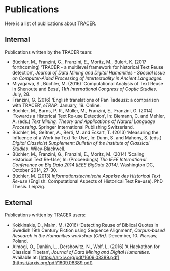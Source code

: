 # Publications

Here is a list of publications about TRACER.

## Internal

Publications written by the TRACER team:

* Büchler, M., Franzini, G., Franzini, E., Moritz, M., Bulert, K. \(2017 forthcoming\) ‘TRACER - a multilevel framework for historical Text Reuse detection’, _Journal of Data Mining and Digital Humanities - Special Issue on Computer-Aided Processing of Intertextuality in Ancient Languages_.
* Miyagawa, S., Büchler, M. \(2016\) ‘Computational Analysis of Text Reuse in Shenoute and Besa’, _11th International Congress of Coptic Studies_. July, 28. 
* Franzini, G. \(2016\) ‘English translations of Pan Tadeusz: a comparison with TRACER’, _eTRAP_. January, 19. Online.
* Büchler, M., Burns, P. R., Müller, M., Franzini, E., Franzini, G. \(2014\) ‘Towards a Historical Text Re-use Detection’, In: Biemann, C. and Mehler, A. \(eds.\) _Text Mining, Theory and Applications of Natural Language Processing_. Springer International Publishing Switzerland.
* Büchler, M., Geßner, A., Berti, M. and Eckart, T. \(2013\) ‘Measuring the Influence of a Work by Text Re-Use’, In: Dunn, S. and Mahony, S. \(eds.\) _Digital Classicist Supplement: Bulletin of the Institute of Classical Studies_. Wiley-Blackwell.
* Büchler, M., Franzini, G., Franzini, E., Moritz, M. \(2014\) ‘Scaling Historical Text Re-Use’, In: \(Proceedings\) _The IEEE International Conference on Big Data 2014 \(IEEE BigData 2014\)_. Washington DC, October 2014, 27-30.
* Büchler, M. \(2013\) _Informationstechnische Aspekte des Historical Text Re-use_ \(English: Computational Aspects of Historical Text Re-use\). PhD Thesis. Leipzig.

## External

Publications written by TRACER users:

* Kokkinakis, D., Malm, M. \(2016\) ‘Detecting Reuse of Biblical Quotes in Swedish 19th Century Fiction using Sequence Alignment’, _Corpus-based Research in the Humanities workshop \(CRH\)_. December, 10. Warsaw, Poland.
* Almogi, O., Dankin, L., Dershowitz, N., Wolf, L. \(2016\) ‘A Hackathon for Classical Tibetan’, _Journal of Data Mining and Digital Humanities_. Available at: [https://arxiv.org/pdf/1609.08389.pdf](https://arxiv.org/pdf/1609.08389.pdf)





